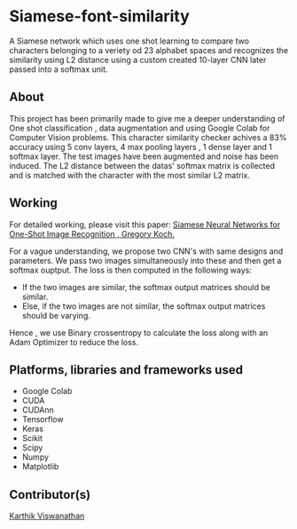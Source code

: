 # Siamese-font-similarity
A Siamese network which uses one shot learning to compare two characters belonging to a veriety od 23 alphabet spaces and recognizes the similarity using L2 distance using a custom created 10-layer CNN later passed into a softmax unit.

## About
This project has been primarily made to give me a deeper understanding of One shot classification , data augmentation and using Google Colab for Computer Vision problems. This character similarity checker achives a 83% accuracy using 5 conv layers, 4 max pooling layers , 1 dense layer and 1 softmax layer. The test images have been augmented and noise has been induced. The L2 distance between the datas' softmax matrix is collected and is matched with the character with the most similar L2 matrix. 

## Working
For detailed working, please visit this paper: <a href="http://www.cs.utoronto.ca/~gkoch/files/msc-thesis.pdf"> Siamese Neural Networks for One-Shot Image Recognition , Gregory Koch. </a>

For a vague understanding, we propose two CNN's with same designs and parameters. We pass two images simultaneously into these and then get a softmax ouptput. The loss is then computed in the following ways:

- If the two images are similar, the softmax output matrices should be similar.
- Else, if the two images are not similar, the softmax output matrices should be varying.

Hence , we use Binary crossentropy to calculate the loss along with an Adam Optimizer to reduce the loss.

## Platforms, libraries and frameworks used

- Google Colab
- CUDA
- CUDAnn
- Tensorflow
- Keras
- Scikit
- Scipy
- Numpy
- Matplotlib

## Contributor(s)

<a href="https://github.com/nickinack">Karthik Viswanathan</a>
